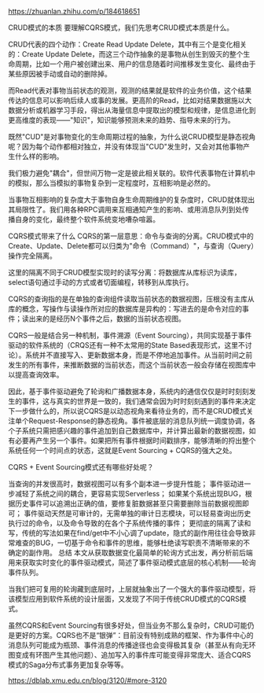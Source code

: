 https://zhuanlan.zhihu.com/p/184618651

CRUD模式的本质
要理解CQRS模式，我们先思考CRUD模式本质是什么。

CRUD代表的四个动作：Create Read Update Delete，其中有三个是变化相关的：Create Update Delete，而这三个动作抽象的是事物从创生到毁灭的整个生命周期，比如一个用户被创建出来、用户的信息随着时间推移发生变化、最终由于某些原因被手动或自动的删除掉。

而Read代表对事物当前状态的观测，观测的结果就是软件的业务价值，这个结果传达的信息可以影响后续人或事的发展。更高阶的Read，比如对结果数据施以大数据分析或机器学习手段，得出从海量信息中提取出的模型和规律，是信息进化到更高维度的表现——"知识"，知识能够预测未来的趋势、指导未来的行为。

既然"CUD"是对事物变化的生命周期过程的抽象，为什么说CRUD模型是静态视角呢？因为每个动作都相对独立，并没有体现当"CUD"发生时，又会对其他事物产生什么样的影响。

我们极力避免"耦合"，但世间万物一定是彼此相关联的。软件代表事物在计算机中的模拟，那么当模拟的事物复杂到一定程度时，互相影响是必然的。

当事物互相影响的复杂度大于事物自身生命周期维护的复杂度时，CRUD就体现出其局限性了。我们用各种RPC调用来互相通知产生的影响、或用消息队列到处传播自身的变化，最终整个软件系统变地嘈杂喧嚣。

CQRS模式带来了什么
CQRS的第一层意思：命令与查询的分离。CRUD模式中的Create、Update、Delete都可以归类为"命令（Command）"，与查询（Query）操作完全隔离。

这里的隔离不同于CRUD模型实现时的读写分离：将数据库从库标识为读库，select语句通过手动的方式或者切面编程，转移到从库执行。

CQRS的查询指的是在单独的查询组件读取当前状态的数据视图，压根没有主库从库的概念，写操作与读操作所对应的数据库是异构的：写进去的是命令对应的事件；读出来的是经历N个事件之后，数据的当前状态视图。

CQRS一般是结合另一种机制，事件溯源（Event Sourcing），共同实现基于事件驱动的软件系统的（CRQS还有一种不太常用的State Based表现形式，这里不讨论）。系统并不直接写入、更新数据本身，而是不停地追加事件。从当前时间之前发生的所有事件，来推断数据的当前状态，而这个当前状态一般会存储在视图库中以提高查询效率。

因此，基于事件驱动避免了轮询和广播数据本身，系统内的通信仅仅是时时刻刻发生的事件，这与真实的世界是一致的，我们通常会因为时时刻刻遇到的事件来决定下一步做什么的，所以说CQRS是以动态视角来看待业务的，而不是CRUD模式关注单个Request-Response的静态视角。事件被底层的消息队列统一调度协调，各个子系统只需把感兴趣的事件追加到自己数据库中，并计算出最新的数据视图，如有必要再产生另一个事件。如果把所有事件根据时间戳排序，能够清晰的捋出整个系统任何一个时间点的状态，这就是Event Sourcing + CQRS的强大之处。

CQRS + Event Sourcing模式还有哪些好处呢？

当查询的并发很高时，数据视图可以有多个副本进一步提升性能；
事件驱动进一步减轻了系统之间的耦合，更容易实现Serverless；
如果某个系统出现BUG，根据历史事件可以追溯出正确的值，要修复脏数据甚至只需要删除当前数据视图即可；
事件驱动天然是可审计的，无需单独的审计日志模块，可以轻易查询出历史执行过的命令，以及命令导致的在各个子系统传播的事件；
更彻底的隔离了读和写，传统的写法如果在find/get中不小心调了update，隐式的副作用往往会导致非常难查的BUG，一切基于命令和事件的思维，能够杜绝读写职责不清晰带来的不确定的副作用。
总结
本文从获取数据变化最简单的轮询方式出发，再分析前后端用来获取实时变化的事件驱动模式，简述了事件驱动模式底层的核心机制——轮询事件队列。

当我们把可复用的轮询藏到底层时，上层就抽象出了一个强大的事件驱动模型，将该模型应用到软件系统的设计层面，又发现了不同于传统CRUD模式的CQRS模式。

虽然CQRS和Event Sourcing有很多好处，但当业务不那么复杂时，CRUD可能仍是更好的方案。CQRS也不是“银弹”：目前没有特别成熟的框架、作为事件中心的消息队列可能成为瓶颈、事件消息的传播途径也会变得极其复杂（甚至从有向无环图变成有环图产生其他问题）、追加写入的事件库可能变得非常庞大、适合CQRS模式的Saga分布式事务更加复杂等等。

https://dblab.xmu.edu.cn/blog/3120/#more-3120